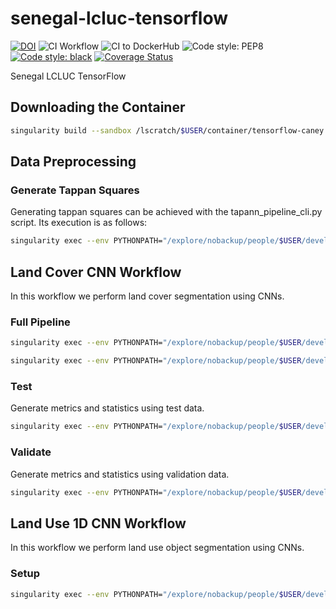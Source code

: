 # senegal-lcluc-tensorflow

[![DOI](https://zenodo.org/badge/474016543.svg)](https://zenodo.org/badge/latestdoi/474016543)
![CI Workflow](https://github.com/nasa-nccs-hpda/senegal-lcluc-tensorflow/actions/workflows/ci.yml/badge.svg)
![CI to DockerHub ](https://github.com/nasa-nccs-hpda/senegal-lcluc-tensorflow/actions/workflows/dockerhub.yml/badge.svg)
![Code style: PEP8](https://github.com/nasa-nccs-hpda/senegal-lcluc-tensorflow/actions/workflows/lint.yml/badge.svg)
[![Code style: black](https://img.shields.io/badge/code%20style-black-000000.svg)](https://github.com/psf/black)
[![Coverage Status](https://coveralls.io/repos/github/nasa-nccs-hpda/senegal-lcluc-tensorflow/badge.svg?branch=main)](https://coveralls.io/github/nasa-nccs-hpda/senegal-lcluc-tensorflow?branch=main)

Senegal LCLUC TensorFlow

## Downloading the Container

```bash
singularity build --sandbox /lscratch/$USER/container/tensorflow-caney docker://nasanccs/tensorflow-caney:latest
```

## Data Preprocessing

### Generate Tappan Squares

Generating tappan squares can be achieved with the tapann_pipeline_cli.py script. Its execution is as follows:

```bash
singularity exec --env PYTHONPATH="/explore/nobackup/people/$USER/development/senegal-lcluc-tensorflow:/explore/nobackup/people/$USER/development/tensorflow-caney:/explore/nobackup/people/jacaraba/development" --nv -B /explore/nobackup/projects/ilab,/explore/nobackup/projects/3sl,$NOBACKUP,/explore/nobackup/people /lscratch/$USER/container/tensorflow-caney python /explore/nobackup/people/$USER/development/senegal-lcluc-tensorflow/senegal_lcluc_tensorflow/view/tappan_pipeline_cli.py -c /explore/nobackup/people/jacaraba/development/senegal-lcluc-tensorflow/projects/tappan_generation/configs-srlite/tappan_06.yaml
```

## Land Cover CNN Workflow

In this workflow we perform land cover segmentation using CNNs.

### Full Pipeline

```bash
singularity exec --env PYTHONPATH="/explore/nobackup/people/$USER/development/senegal-lcluc-tensorflow:/explore/nobackup/people/$USER/development/tensorflow-caney" --nv -B /explore/nobackup/projects/ilab,/explore/nobackup/projects/3sl,$NOBACKUP,/lscratch,/explore/nobackup/people /lscratch/$USER/container/tensorflow-caney python /explore/nobackup/people/$USER/development/senegal-lcluc-tensorflow/senegal_lcluc_tensorflow/view/landcover_cnn_pipeline_cli.py -c /explore/nobackup/people/$USER/development/senegal-lcluc-tensorflow/projects/land_cover/configs/experiments/2023-AccuracyIncrease/global_standardization_256_crop_4band_short.yaml -d /explore/nobackup/people/$USER/development/senegal-lcluc-tensorflow/projects/land_cover/configs/experiments/2023-AccuracyIncrease/land_cover_512_otcb_50TS_cas-wcas-short.csv -s preprocess train predict
```

```bash
singularity exec --env PYTHONPATH="/explore/nobackup/people/$USER/development/senegal-lcluc-tensorflow:/explore/nobackup/people/$USER/development/tensorflow-caney" --nv -B /explore/nobackup/projects/ilab,/explore/nobackup/projects/3sl,$NOBACKUP,/lscratch,/explore/nobackup/people /lscratch/$USER/container/tensorflow-caney python /explore/nobackup/people/$USER/development/senegal-lcluc-tensorflow/senegal_lcluc_tensorflow/view/landcover_cnn_pipeline_cli.py -c /explore/nobackup/people/$USER/development/senegal-lcluc-tensorflow/projects/land_cover/configs/experiments/2023-AccuracyIncrease/8bit_scale_256_crop_4band_short.yaml -d /explore/nobackup/people/$USER/development/senegal-lcluc-tensorflow/projects/land_cover/configs/experiments/2023-AccuracyIncrease/land_cover_512_otcb_50TS_cas-wcas-8bit-short.csv -s preprocess train predict
```

### Test

Generate metrics and statistics using test data.

```bash
singularity exec --env PYTHONPATH="/explore/nobackup/people/$USER/development/senegal-lcluc-tensorflow:/explore/nobackup/people/$USER/development/tensorflow-caney" --nv -B /explore/nobackup/projects/ilab,/explore/nobackup/projects/3sl,$NOBACKUP,/explore/nobackup/people /explore/nobackup/projects/ilab/containers/tensorflow-caney-2023.05 python /explore/nobackup/people/$USER/development/senegal-lcluc-tensorflow/senegal_lcluc_tensorflow/view/landcover_cnn_pipeline_cli.py -c /explore/nobackup/people/$USER/development/senegal-lcluc-tensorflow/projects/land_cover/configs/experiments/2023-GMU-V2/batch1/eCAS-wCAS-otcb-40/eCAS-wCAS-otcb-40.yaml -t '/explore/nobackup/projects/3sl/labels/landcover/2m_all_fixed/*.tif' -s test
```

### Validate

Generate metrics and statistics using validation data.

```bash
singularity exec --env PYTHONPATH="/explore/nobackup/people/$USER/development/senegal-lcluc-tensorflow:/explore/nobackup/people/$USER/development/tensorflow-caney" --nv -B /explore/nobackup/projects/ilab,/explore/nobackup/projects/3sl,$NOBACKUP,/lscratch,/explore/nobackup/people /lscratch/$USER/container/tensorflow-caney python /explore/nobackup/people/$USER/development/senegal-lcluc-tensorflow/senegal_lcluc_tensorflow/view/landcover_cnn_pipeline_cli.py -v '/explore/nobackup/projects/3sl/data/Validation/3sl-validation-database-20230412-all-three-agreed.gpkg'  -c /explore/nobackup/people/$USER/development/senegal-lcluc-tensorflow/projects/land_cover/configs/experiments/2023-GMU-V2/batch1/eCAS-wCAS-otcb-30/eCAS-wCAS-otcb-30.yaml  -s validate
```

## Land Use 1D CNN Workflow

In this workflow we perform land use object segmentation using CNNs.

### Setup

```bash
singularity exec --env PYTHONPATH="/explore/nobackup/people/$USER/development/senegal-lcluc-tensorflow:/explore/nobackup/people/$USER/development/tensorflow-caney" --nv -B /explore/nobackup/projects/ilab,/explore/nobackup/projects/3sl,$NOBACKUP,/lscratch,/explore/nobackup/people /lscratch/$USER/container/tensorflow-caney python /explore/nobackup/people/$USER/development/senegal-lcluc-tensorflow/senegal_lcluc_tensorflow/view/landuse_cnn_pipeline_cli.py -c /explore/nobackup/people/$USER/development/senegal-lcluc-tensorflow/projects/land_use/configs/landuse.yaml --gee-account 'id-sl-senegal-service-account@ee-3sl-senegal.iam.gserviceaccount.com' --gee-key '/home/$USER/gee/ee-3sl-senegal-8fa70fe1c565.json' -s setup
```
